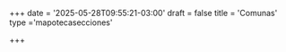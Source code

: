 +++
date = '2025-05-28T09:55:21-03:00'
draft = false
title = 'Comunas'
type ='mapotecasecciones'

+++
